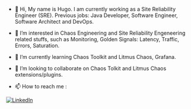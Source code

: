 - 👋 Hi, My name is Hugo. I am currently working as a Site Reliability Engineer (SRE). Previous jobs: Java Developer, Software Engineer, Software Architect and DevOps.

- 👀 I’m interested in Chaos Engineering and Site Reliability Engeneering related stuffs, such as Monitoring, Golden Signals: Latency, Traffic, Errors, Saturation.

- 🌱 I’m currently learning Chaos Toolkit and Litmus Chaos, Grafana.

- 💞️ I’m looking to collaborate on Chaos Tolkit and Litmus Chaos extensions/plugins.

- 📫 How to reach me :

[![LinkedIn](https://img.shields.io/badge/-LINKEDIN-0077B5?style=for-the-badge&logo=linkedin&logoColor=white)](https://www.linkedin.com/in/hugovarela/)



